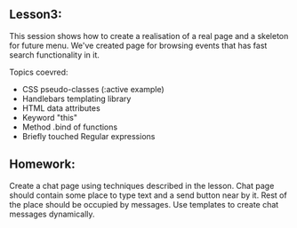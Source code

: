 Lesson3:
-------
This session shows how to create a realisation of a real page and a skeleton for future menu.
We've created page for browsing events that has fast search functionality in it.

Topics coevred:
- CSS pseudo-classes (:active example)
- Handlebars templating library
- HTML data attributes
- Keyword "this"
- Method .bind of functions
- Briefly touched Regular expressions


Homework:
---------
Create a chat page using techniques described in the lesson.
Chat page should contain some place to type text and a send button near by it.
Rest of the place should be occupied by messages.
Use templates to create chat messages dynamically.
